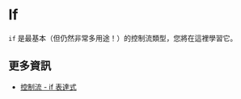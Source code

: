 # If

`if` 是最基本（但仍然非常多用途！）的控制流類型，您將在這裡學習它。

## 更多資訊

- [控制流 - if 表達式](https://doc.rust-lang.org/book/ch03-05-control-flow.html#if-expressions)
